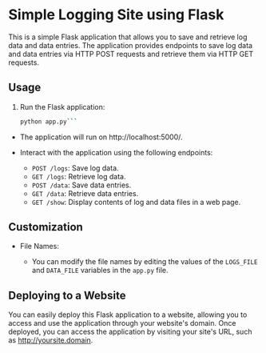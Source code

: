 # Simple Logging Site using Flask

This is a simple Flask application that allows you to save and retrieve log data and data entries. The application provides endpoints to save log data and data entries via HTTP POST requests and retrieve them via HTTP GET requests.

## Usage

1. Run the Flask application:

   ```bash
   python app.py```

- The application will run on http://localhost:5000/.

- Interact with the application using the following endpoints:

    - `POST /logs`: Save log data.
    - `GET /logs`: Retrieve log data.
    - `POST /data`: Save data entries.
    - `GET /data`: Retrieve data entries.
    - `GET /show`: Display contents of log and data files in a web page.

## Customization

- File Names:

    - You can modify the file names by editing the values of the `LOGS_FILE` and `DATA_FILE` variables in the `app.py` file.


## Deploying to a Website

You can easily deploy this Flask application to a website, allowing you to access and use the application through your website's domain. Once deployed, you can access the application by visiting your site's URL, such as http://yoursite.domain.
